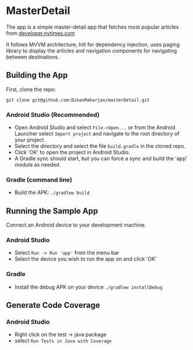 # MasterDetail

The app is a simple master-detail app that fetches most popular articles from <a href = "https://developer.nytimes.com"> developer.nytimes.com</a>

It follows MVVM architecture, hilt for dependency injection, uses paging library to display the articles and navigation components for navigating between destinations.

## Building the App

First, clone the repo:

`git clone git@github.com:DikenMaharjan/masterDetail.git`

### Android Studio (Recommended)

* Open Android Studio and select `File->Open...` or from the Android Launcher select `Import project` and navigate to the root directory of your project.
* Select the directory and select the file `build.gradle` in the cloned repo.
* Click 'OK' to open the project in Android Studio.
* A Gradle sync should start, but you can force a sync and build the 'app' module as needed.

### Gradle (command line)

* Build the APK: `./gradlew build`

## Running the Sample App

Connect an Android device to your development machine.

### Android Studio

* Select `Run -> Run 'app'` from the menu bar
* Select the device you wish to run the app on and click 'OK'

### Gradle

* Install the debug APK on your device `./gradlew installDebug`

## Generate Code Coverage

### Android Studio

* Right click on the test -> java package
* select `Run Tests in Java with Coverage`



